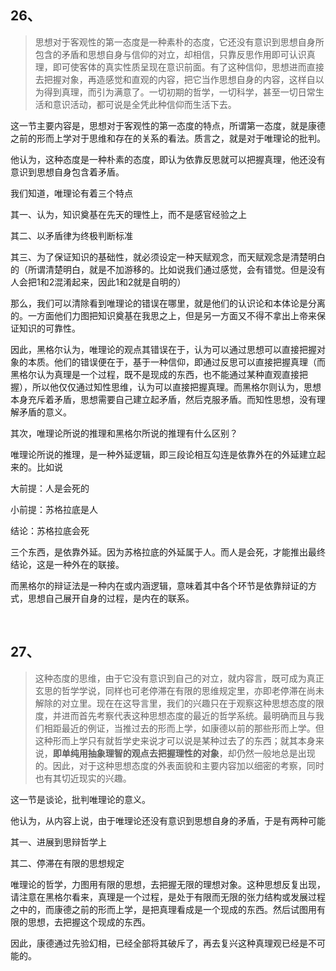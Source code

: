 <h2>26、</h2><blockquote>思想对于客观性的第一态度是一种素朴的态度，它还没有意识到思想自身所包含的矛盾和思想自身与信仰的对立，却相信，只靠反思作用即可认识真理，即可使客体的真实性质呈现在意识前面。有了这种信仰，思想进而直接去把握对象，再造感觉和直观的内容，把它当作思想自身的内容，这样自以为得到真理，而引为满意了。一切初期的哲学，一切科学，甚至一切日常生活和意识活动，都可说是全凭此种信仰而生活下去。</blockquote><p>这一节主要内容是，思想对于客观性的第一态度的特点，所谓第一态度，就是康德之前的形而上学对于思维和存在的关系的看法。质言之，就是对于唯理论的批判。</p><p>他认为，这种态度是一种朴素的态度，即认为依靠反思就可以把握真理，他还没有意识到思想自身包含着矛盾。</p><p>我们知道，唯理论有着三个特点</p><p>其一、认为，知识奠基在先天的理性上，而不是感官经验之上</p><p>其二、以矛盾律为终极判断标准</p><p>其三、为了保证知识的基础性，就必须设定一种天赋观念，而天赋观念是清楚明白的（所谓清楚明白，就是不加游移的。比如说我们通过感觉，会有错觉。但是没有人会把1和2混淆起来，因此1和2就是自明的）</p><p>那么，我们可以清除看到唯理论的错误在哪里，就是他们的认识论和本体论是分离的。一方面他们力图把知识奠基在我思之上，但是另一方面又不得不拿出上帝来保证知识的可靠性。</p><p>因此，黑格尔认为，唯理论的观点其错误在于，认为可以通过思想可以直接把握对象的本质。他们的错误便在于，基于一种信仰，即通过反思可以直接把握真理（而黑格尔认为真理是一个过程，既不是现成的东西，也不能通过某种直观直接把握），所以他仅仅通过知性思维，认为可以直接把握真理。而黑格尔则认为，思想本身充斥着矛盾，思想需要自己建立起矛盾，然后克服矛盾。而知性思想，没有理解矛盾的意义。</p><p>其次，唯理论所说的推理和黑格尔所说的推理有什么区别？</p><p>唯理论所说的推理，是一种外延逻辑，即三段论相互勾连是依靠外在的外延建立起来的。比如说</p><p>大前提：人是会死的</p><p>小前提：苏格拉底是人</p><p>结论：苏格拉底会死</p><p>三个东西，是依靠外延。因为苏格拉底的外延属于人。而人是会死，才能推出最终结论，这是一种外在的联接。</p><p>而黑格尔的辩证法是一种内在或内涵逻辑，意味着其中各个环节是依靠辩证的方式，思想自己展开自身的过程，是内在的联系。</p><p><br></p><h2>27、</h2><blockquote>这种态度的思维，由于它没有意识到自己的对立，就内容言，既可成为真正玄思的哲学学说，同样也可老停滞在有限的思维规定里，亦即老停滞在尚未解除的对立里。现在在这导言里，我们的兴趣只在于观察这种思想态度的限度，并进而首先考察代表这种思想态度的最近的哲学系统。最明确而且与我们相距最近的例证，当推过去的形而上学，如康德以前的那些形而上学。但这种形而上学只有就哲学史来说才可以说是某种过去了的东西；就其本身来说，<b>即单纯用抽象理智的观点去把握理性的对象</b>，却仍然一般地总是出现的。因此，对于这种思想态度的外表面貌和主要内容加以细密的考察，同时也有其切近现实的兴趣。</blockquote><p>这一节是谈论，批判唯理论的意义。</p><p>他认为，从内容上说，由于唯理论还没有意识到思想自身的矛盾，于是有两种可能</p><p>其一、进展到思辩哲学上</p><p>其二、停滞在有限的思想规定</p><p>唯理论的哲学，力图用有限的思想，去把握无限的理想对象。这种思想反复出现，请注意在黑格尔看来，真理是一个过程，是处于有限而无限的张力结构或发展过程之中的，而康德之前的形而上学，是把真理看成是一个现成的东西。然后试图用有限的思想，去把握这个现成的东西。</p><p>因此，康德通过先验幻相，已经全部将其破斥了，再去复兴这种真理观已经是不可能的。</p><p></p>